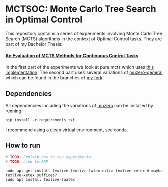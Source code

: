 # MCTSOC: Monte Carlo Tree Search in Optimal Control

This repository contains a series of experiments involving Monte Carlo Tree Search (MCTS) algorithms in the 
context of Optimal Control tasks. They are part of my Bachelor Thesis:

#### [An Evaluation of MCTS Methods for Continuous Control Tasks](https://github.com/PatrickKorus/muzero-general) 

In the first part of the experiments we look at pure mcts which uses 
[this implementation](https://github.com/PatrickKorus/mcts-general).
The second part uses several variations of [muzero-general](https://github.com/werner-duvaud/muzero-general) which
can be found in the branches of [my fork](https://github.com/PatrickKorus/muzero-general). 


## Dependencies

All dependencies including the variations of [muzero](https://github.com/PatrickKorus/muzero-general) can be installed
by running

```shell script
pip install -r requirements.txt
```

I recommend using a clean virtual environment, see conda.

## How to run

```python
# TODO: Explain how to run experiments
# TODO: Link to PDF
```

```shell script
sudo apt-get install texlive texlive-latex-extra texlive-xetex # maybe texlive-xetex suffices?
sudo apt install texlive-luatex
```